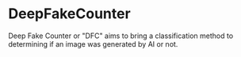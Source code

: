 # DeepFakeCounter
Deep Fake Counter or "DFC" aims to bring a classification method to determining if an image was generated by AI or not.
